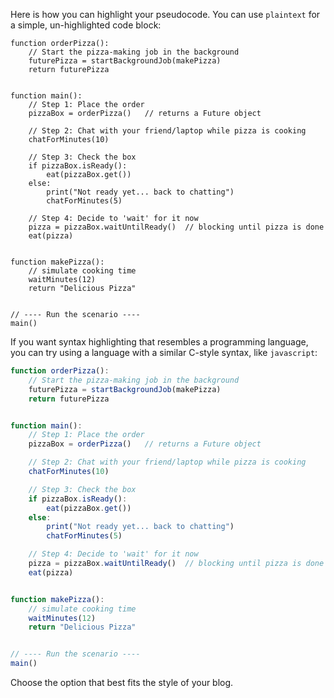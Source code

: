 Here is how you can highlight your pseudocode. You can use `plaintext` for a simple, un-highlighted code block:

```plaintext
function orderPizza():
    // Start the pizza-making job in the background
    futurePizza = startBackgroundJob(makePizza)
    return futurePizza


function main():
    // Step 1: Place the order
    pizzaBox = orderPizza()   // returns a Future object

    // Step 2: Chat with your friend/laptop while pizza is cooking
    chatForMinutes(10)

    // Step 3: Check the box
    if pizzaBox.isReady():
        eat(pizzaBox.get())
    else:
        print("Not ready yet... back to chatting")
        chatForMinutes(5)

    // Step 4: Decide to 'wait' for it now
    pizza = pizzaBox.waitUntilReady()  // blocking until pizza is done
    eat(pizza)


function makePizza():
    // simulate cooking time
    waitMinutes(12)
    return "Delicious Pizza"


// ---- Run the scenario ----
main()
```

If you want syntax highlighting that resembles a programming language, you can try using a language with a similar C-style syntax, like `javascript`:

```javascript
function orderPizza():
    // Start the pizza-making job in the background
    futurePizza = startBackgroundJob(makePizza)
    return futurePizza


function main():
    // Step 1: Place the order
    pizzaBox = orderPizza()   // returns a Future object

    // Step 2: Chat with your friend/laptop while pizza is cooking
    chatForMinutes(10)

    // Step 3: Check the box
    if pizzaBox.isReady():
        eat(pizzaBox.get())
    else:
        print("Not ready yet... back to chatting")
        chatForMinutes(5)

    // Step 4: Decide to 'wait' for it now
    pizza = pizzaBox.waitUntilReady()  // blocking until pizza is done
    eat(pizza)


function makePizza():
    // simulate cooking time
    waitMinutes(12)
    return "Delicious Pizza"


// ---- Run the scenario ----
main()
```

Choose the option that best fits the style of your blog.
